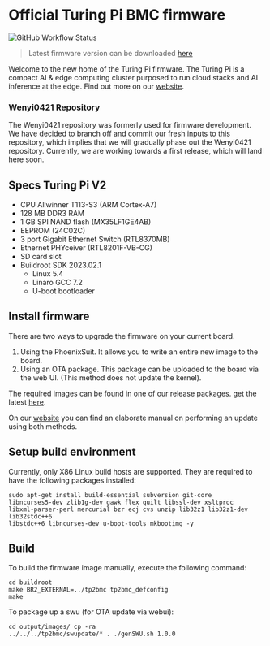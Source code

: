 # Official Turing Pi BMC firmware

![GitHub Workflow Status](https://img.shields.io/github/actions/workflow/status/turing-machines/BMC-firmware/build.yml?style=for-the-badge)

> Latest firmware version can be downloaded
> [here](https://github.com/wenyi0421/turing-pi/releases)

Welcome to the new home of the Turing Pi firmware. The Turing Pi is a compact AI
& edge computing cluster purposed to run cloud stacks and AI inference at the
edge. Find out more on our [website](turingpi.com).

### Wenyi0421 Repository

The Wenyi0421 repository was formerly used for firmware development. We have
decided to branch off and commit our fresh inputs to this repository, which
implies that we will gradually phase out the Wenyi0421 repository. Currently, we
are working towards a first release, which will land here soon.

## Specs Turing Pi V2

 * CPU Allwinner T113-S3 (ARM Cortex-A7) 
 * 128 MB DDR3 RAM
 * 1 GB SPI NAND flash (MX35LF1GE4AB) 
 * EEPROM (24C02C)
 * 3 port Gigabit Ethernet Switch (RTL8370MB)
 * Ethernet PHYceiver (RTL8201F-VB-CG)
 * SD card slot
 * Buildroot SDK 2023.02.1
    * Linux 5.4
    * Linaro GCC 7.2
    * U-boot bootloader

## Install firmware

There are two ways to upgrade the firmware on your current board.
1. Using the PhoenixSuit. It allows you to write an entire new image to the board.
2. Using an OTA package. This package can be uploaded to the board via the web UI. (This method does not update the kernel).

The required images can be found in one of our release packages. get the latest
[here](https://github.com/wenyi0421/turing-pi/releases).

On our
[website](https://help.turingpi.com/hc/en-us/articles/8686945524893-Baseboard-Management-Controller-BMC-)
you can find an elaborate manual on performing an update using both methods.

## Setup build environment

Currently, only X86 Linux build hosts are supported. They are required to have
the following packages installed:

```shell
sudo apt-get install build-essential subversion git-core
libncurses5-dev zlib1g-dev gawk flex quilt libssl-dev xsltproc
libxml-parser-perl mercurial bzr ecj cvs unzip lib32z1 lib32z1-dev lib32stdc++6
libstdc++6 libncurses-dev u-boot-tools mkbootimg -y
```

## Build

To build the firmware image manually, execute the following command:

```shell 
cd buildroot 
make BR2_EXTERNAL=../tp2bmc tp2bmc_defconfig 
make
```

To package up a swu (for OTA update via webui):

```shell 
cd output/images/ cp -ra
../../../tp2bmc/swupdate/* . ./genSWU.sh 1.0.0
```
